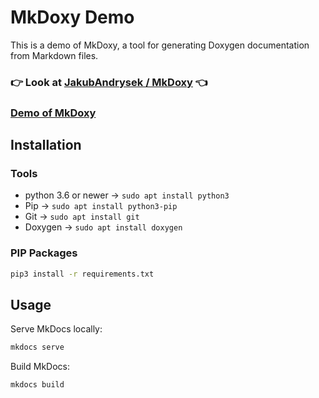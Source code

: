 # MkDoxy Demo

This is a demo of MkDoxy, a tool for generating Doxygen documentation from Markdown files.

### 👉 Look at [JakubAndrysek / MkDoxy](https://github.com/JakubAndrysek/mkdoxy) 👈
### [Demo of MkDoxy](https://jakubandrysek.github.io/mkdoxy-demo/)

## Installation

### Tools
- python 3.6 or newer -> `sudo apt install python3`
- Pip -> `sudo apt install python3-pip`
- Git -> `sudo apt install git`
- Doxygen -> `sudo apt install doxygen`

### PIP Packages
```bash
pip3 install -r requirements.txt
```

## Usage 

Serve MkDocs locally:

```bash
mkdocs serve
```

Build MkDocs:

```bash
mkdocs build
```